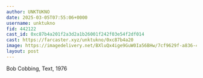 ```yaml
---
author: UNKTUKNO
date: 2025-03-05T07:55:06+0000
username: unktukno
fid: 442122
cast_id: 0xc87b4a201f2a3d2a1b26001f242f03e54f2df014
cast: https://farcaster.xyz/unktukno/0xc87b4a20
image: https://imagedelivery.net/BXluQx4ige9GuW0Ia56BHw/7cf9629f-a836-432e-d917-c4f3dad2a000/original
layout: post
---
```


Bob Cobbing, Text, 1976

<img src='https://imagedelivery.net/BXluQx4ige9GuW0Ia56BHw/7cf9629f-a836-432e-d917-c4f3dad2a000/original' alt='' referrerpolicy='no-referrer'/>
